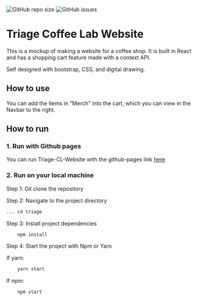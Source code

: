 ![GitHub repo size](https://img.shields.io/github/repo-size/Smerly/TriageCL-Website)
![GitHub issues](https://img.shields.io/github/issues/Smerly/TriageCL-Website)

# Triage Coffee Lab Website

This is a mockup of making a website for a coffee shop. It is built in React and has a shopping cart feature made with a context API.

Self designed with bootstrap, CSS, and digital drawing.

## How to use

You can add the items in "Merch" into the cart, which you can view in the Navbar to the right.

## How to run

### 1. Run with Github pages

You can run Triage-CL-Website with the github-pages link [here](https://smerly.github.io/TriageCL-Website/)

### 2. Run on your local machine

Step 1: Git clone the repository

Step 2: Navigate to the project directory

```bash
... cd triage
```

Step 3: Install project dependencies

```bash
    npm install
```

Step 4: Start the project with Npm or Yarn

If yarn:

```bash
    yarn start
```

If npm:

```bash
    npm start
```
